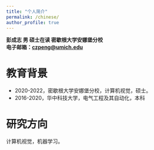 ```yaml
---
title: "个人简介"
permalink: /chinese/
author_profile: true
---
```

**彭成志 男 硕士在读 密歇根大学安娜堡分校**  
**电子邮箱：czpeng@umich.edu**

# 教育背景
* 2020-2022，密歇根大学安娜堡分校，计算机视觉，硕士。
* 2016-2020，华中科技大学，电气工程及其自动化，本科

# 研究方向
计算机视觉，机器学习。
